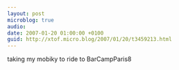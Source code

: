 ```yaml
---
layout: post
microblog: true
audio: 
date: 2007-01-20 01:00:00 +0100
guid: http://xtof.micro.blog/2007/01/20/t3459213.html
---
```

taking my mobiky to ride to BarCampParis8 
